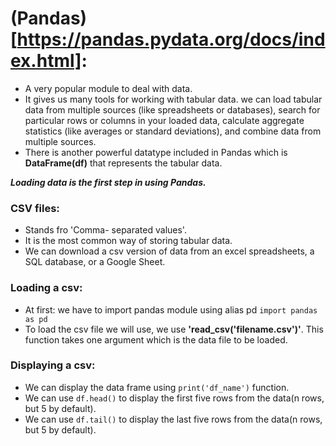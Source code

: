 # (Pandas)[https://pandas.pydata.org/docs/index.html]:
- A very popular module to deal with data.
- It gives us many tools for working with tabular data. we can load tabular data from multiple sources (like spreadsheets or databases), search for particular rows or columns in your loaded data, calculate aggregate statistics (like averages or standard deviations), and combine data from multiple sources.
- There is another powerful datatype included in Pandas which is **DataFrame(df)** that represents the tabular data.

**_Loading data is the first step in using Pandas._**

### CSV files:
- Stands fro 'Comma- separated values'.
- It is the most common way of storing tabular data.
- We can download a csv version of data from an excel spreadsheets, a SQL database, or a Google Sheet.

### Loading a csv:
- At first: we have to import pandas module using alias pd ```import pandas as pd```
- To load the csv file we will use, we use **'read_csv('filename.csv')'**. This function takes one argument which is the data file to be loaded.

### Displaying a csv:
- We can display the data frame using ```print('df_name')``` function.
- We can use ```df.head()``` to display the first five rows from the data(n rows, but 5 by default). 
- We can use ```df.tail()``` to display the last five rows from the data(n rows, but 5 by default).
